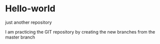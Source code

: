 # Hello-world
just another repository

I am practicing the GIT repository by creating the new branches from the master branch
